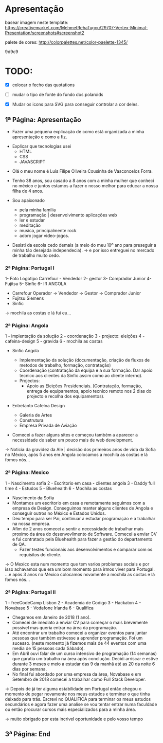 # Apresentação

basear imagem neste template:
https://creativemarket.com/MehmetRehaTugcu/29707-Vertex-Minimal-Presentation/screenshots#screenshot2

palete de cores:
http://colorpalettes.net/color-paelette-1345/

9d9c9

# TODO:

- [x] colocar o fecho das quotations
- [ ] mudar o tipo de fonte do fundo dos polaroids
- [x] Mudar os icons para SVG para conseguir controlar a cor deles.


## 1ª Página: Apresentação
* Fazer uma pequena explicação de como está organizada a minha apresentação e como a fiz.
- Explicar que tecnologias usei
    - HTML
    - CSS
    - JAVASCRIPT

* Olá o meu nome é Luís Filipe Oliveira Cousinha de Vasconcelos Forra.
* Tenho 38 anos, sou casado a 8 anos com a minha mulher que conheci no méxico e juntos estamos a fazer o nosso melhor para educar a nossa filha de 4 anos.
* Sou apaixonado
    - pela minha familia
    - programação | desenvolvimento aplicações web
    - ler e estudar
    - meditação
    - musica, principalmente rock
    - adoro jogar video-jogos.

* Desisti da escola cedo demais (a meio do meu 10º ano para preseguir a minha tão desejada independecia).
-> e por isso entreguei no mercado de trabalho muito cedo.

### 2ª Página: Portugal I

1- Foto Logotipo Carrefour - Vendedor
2- gestor
3- Comprador Junior
4- Fujitsu
5- Sinfic
6- IR ANGOLA

* Carrefour Operador -> Vendedor -> Gestor -> Comprador Junior
* Fujitsu Siemens
* Sinfic

-> mochila as costas e lá fui eu...

### 2ª Página: Angola

1 - implentação da solução
2 - coordenação
3 - projecto: eleições
4 - cafeína-design
5 - gravida
6 - mochila as costas

* Sinfic Angola
    - Implementação da solução (documentação, criação de fluxos de metodos de trabalho, formação, contratação)
    - Coordenação (contratação da equipa e a sua formação. Dar apoio tecnico aos clientes da Sinfic assim como ao cliente interno).
    - Projectos: 
        * Apoio as Eleições Presidenciais. 
        (Contratação, formação, entrega de equipamentos, apoio tecnico remoto nos 2 dias do projecto e recolha dos equipamentos).

* Entretanto Cafeína Design
    - Galeria de Artes
    - Construtura
    - Empresa Privada de Aviação
* Comecei a fazer alguns sites e começou também a aparecer a necessidade de saber um pouco mais de web development.

-> Noticia da gravidez da Ale | decisão dos primeiros anos de vida da Sofia no México,
após 5 anos em Angola colocamos a mochila as costas e lá fomos nós... 

### 2ª Página: Mexico

1 - Nascimento sofia
2 - Escritorio em casa - clientes angola
3 - Daddy full time
4 - Estudos
5 - Bluehealth
6 - Mochila as costas

* Nascimento da Sofia
* Montamos um escritorio em casa e remotamente seguimos com a empresa de Design. Conseguimos manter alguns clientes de Angola e conseguir outros no México e Estados Unidos. 
* Deu tempo para ser Pai, continuar a estudar programação e a trabalhar na nossa empresa.
* Afim de 2 anos comecei a sentir a necessidade de trabalhar mais proximo da área do desenvovlimento de Software. Comecei a enviar CV e fui contratado pela Bluehealth para fazer a gestão do departamento de QA.
    - Fazer testes funcionais aos desenvolvimentos e comparar com os requisitos do cliente.

-> O Mexico esta num momento que tem varios problemas sociais e por isso achavamos que era um bom momento para irmos viver para Portugal.
...e após 3 anos no México colocamos novamente a mochila as costas e lá fomos nós... 

### 2ª Página: Portugal II

1 - freeCodeCamp Lisbon
2 - Academia de Codigo
3 - Hackaton
4 - Novabase
5 - Vodafone Irlanda
6 - Qualifica

* Chegamos em Janeiro de 2018 (1 ano).
* Comecei de imediato a enviar CV para começar o mais brevemente possivel mas queria entrar na área da programação.
* Até encontrar um trabalho comecei a organizar eventos para juntar pessoas que também estivesse a aprender programação. Foi um sucesso. (neste momento já fizemos mais de 44 eventos com uma media de 15 pessoas cada Sábado).
* Em Abril ouvi falar de um curso intensivo de programação (14 semanas) que garatia um trabalho na área após conclução. Decidi arriscar e estive durante 3 meses e meio a estudar das 9 da manhã até as 20 da noite 6 dias por semana.
* No final fui abordado por uma empresa da área, Novabase e em Setembro de 2018 comecei a trabalhar como Full Stack Developer.

-> Depois de já ter alguma estabilidade em Portugal então chegou o momento de pegar novamente nos meus estudos e terminar o que tinha deixado para trás. Escrevi no QUALIFICA para terminar os meus estudos secundários e agora fazer uma analise se vou tentar entrar numa faculdade ou então procurar cursos mais especializados para a minha área.

-> muito obrigado por esta incrivel oportunidade e pelo vosso tempo

## 3ª Página: End